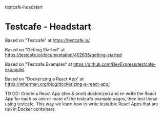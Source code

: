 testcafe-headstart
# Testcafe - Headstart

Based on "Testcafe" at https://testcafe.io/

Based on "Getting Started" at https://testcafe.io/documentation/402635/getting-started

Based on "Testcafe Examples" at https://github.com/DevExpress/testcafe-examples

Based on "Dockerizing a React App" at https://mherman.org/blog/dockerizing-a-react-app/ 

TO DO: Create a React App (dev & prod) dockerized and re-write the React App for each as one or more of the testcafe example pages, then test these using testcafe. This way we learn how to write testatble React Apps that are run in Docker containers.

